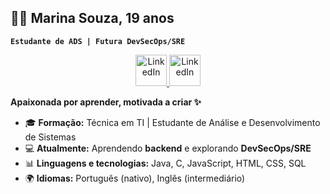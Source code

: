 ## 👩‍💻 Marina Souza, 19 anos
**`Estudante de ADS | Futura DevSecOps/SRE`**

<p align="center">
  <a href="https://www.linkedin.com/in/marina-cruz-de-souza">
    <img width="50px" alt="LinkedIn" title="LinkedIn" src="https://img.icons8.com/?size=100&id=13930&format=png&color=000000"/>
  </a>
  <a href="https://www.linkedin.com/in/marina-cruz-de-souza">
    <img width="50px" alt="LinkedIn" title="LinkedIn" src="https://img.icons8.com/?size=100&id=13930&format=png&color=000000"/>
  </a>
</p>

**Apaixonada por aprender, motivada a criar ✨**


- 🎓 **Formação:** Técnica em TI | Estudante de Análise e Desenvolvimento de Sistemas  
- 💻 **Atualmente:** Aprendendo **backend** e explorando **DevSecOps/SRE**  
- 📊 **Linguagens e tecnologias:** Java, C, JavaScript, HTML, CSS, SQL 
- 🌍 **Idiomas:** Português (nativo), Inglês (intermediário)  
<br>


